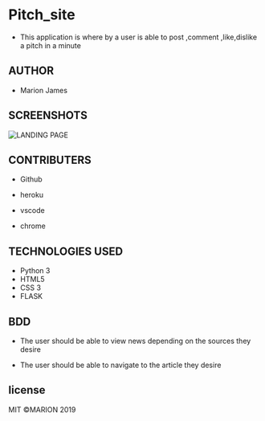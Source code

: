 # Pitch_site

- This application is where by a user is able to post ,comment ,like,dislike a  pitch in a minute

## AUTHOR

- Marion James

## SCREENSHOTS

![LANDING PAGE]()

## CONTRIBUTERS

- Github

- heroku

- vscode

- chrome

## TECHNOLOGIES USED

- Python 3
- HTML5
- CSS 3
- FLASK

## BDD

- The user should be able to view news depending on the sources they desire

- The user should be able to navigate to the article they desire

## license

MIT &copy;MARION 2019
